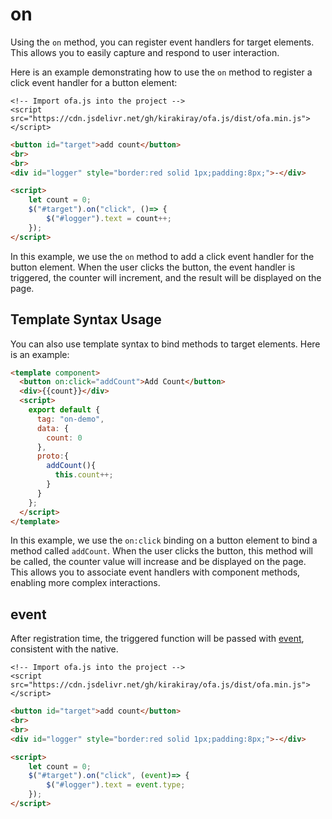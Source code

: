 # on

Using the `on` method, you can register event handlers for target elements. This allows you to easily capture and respond to user interaction.

Here is an example demonstrating how to use the `on` method to register a click event handler for a button element:

<html-viewer>

```
<!-- Import ofa.js into the project -->
<script src="https://cdn.jsdelivr.net/gh/kirakiray/ofa.js/dist/ofa.min.js"></script>
```

```html
<button id="target">add count</button>
<br>
<br>
<div id="logger" style="border:red solid 1px;padding:8px;">-</div>

<script>
    let count = 0;
    $("#target").on("click", ()=> {
        $("#logger").text = count++;
    });
</script>
```

</html-viewer>

In this example, we use the `on` method to add a click event handler for the button element. When the user clicks the button, the event handler is triggered, the counter will increment, and the result will be displayed on the page.

## Template Syntax Usage

You can also use template syntax to bind methods to target elements. Here is an example:

<comp-viewer comp-name="on-demo">

```html
<template component>
  <button on:click="addCount">Add Count</button>
  <div>{{count}}</div>
  <script>
    export default {
      tag: "on-demo",
      data: {
        count: 0
      },
      proto:{
        addCount(){
          this.count++;
        }
      }
    };
  </script>
</template>
```

</comp-viewer>

In this example, we use the `on:click` binding on a button element to bind a method called `addCount`. When the user clicks the button, this method will be called, the counter value will increase and be displayed on the page. This allows you to associate event handlers with component methods, enabling more complex interactions.

## event

After registration time, the triggered function will be passed with [event](https://developer.mozilla.org/en-US/docs/Web/API/Event), consistent with the native.

<html-viewer>

```
<!-- Import ofa.js into the project -->
<script src="https://cdn.jsdelivr.net/gh/kirakiray/ofa.js/dist/ofa.min.js"></script>
```

```html
<button id="target">add count</button>
<br>
<br>
<div id="logger" style="border:red solid 1px;padding:8px;">-</div>

<script>
    let count = 0;
    $("#target").on("click", (event)=> {
        $("#logger").text = event.type;
    });
</script>
```

</html-viewer>